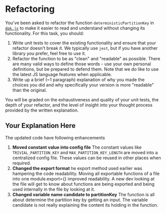 # Refactoring

You've been asked to refactor the function `deterministicPartitionKey` in [`dpk.js`](dpk.js) to make it easier to read and understand without changing its functionality. For this task, you should:

1. Write unit tests to cover the existing functionality and ensure that your refactor doesn't break it. We typically use `jest`, but if you have another library you prefer, feel free to use it.
2. Refactor the function to be as "clean" and "readable" as possible. There are many valid ways to define those words - use your own personal definitions, but be prepared to defend them. Note that we do like to use the latest JS language features when applicable.
3. Write up a brief (~1 paragraph) explanation of why you made the choices you did and why specifically your version is more "readable" than the original.

You will be graded on the exhaustiveness and quality of your unit tests, the depth of your refactor, and the level of insight into your thought process provided by the written explanation.

## Your Explanation Here
The updated code have following enhancements

1. **Moved constant value into config file** 
The constant values like `TRIVIAL_PARTITION_KEY` and `MAX_PARTITION_KEY_LENGTH` are moved into a centralized config file. These values can be reused in other places when required. 
2. **Changed the export format**
he export method used earlier was hampering the code readability. Moving all exportable functions of a file into one module.export={} improved readability. A new dev looking at the file will get to know about functions are being exported and being used internally in the file by looking at it. 
3. **Changed variable name candidate to partitionKey**
The function is all about determine the partition key by getting an input. The variable candidate is not really explaining the content its holding in the function.
